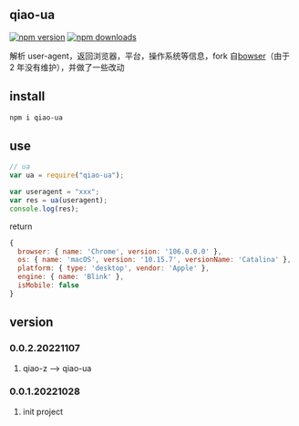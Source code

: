 ## qiao-ua

[![npm version](https://img.shields.io/npm/v/qiao-ua.svg?style=flat-square)](https://www.npmjs.org/package/qiao-ua)
[![npm downloads](https://img.shields.io/npm/dm/qiao-ua.svg?style=flat-square)](https://npm-stat.com/charts.html?package=qiao-ua)

解析 user-agent，返回浏览器，平台，操作系统等信息，fork 自[bowser](https://www.npmjs.com/package/bowser)（由于 2 年没有维护），并做了一些改动

## install

```bash
npm i qiao-ua
```

## use

```javascript
// ua
var ua = require("qiao-ua");

var useragent = "xxx";
var res = ua(useragent);
console.log(res);
```

return

```javascript
{
  browser: { name: 'Chrome', version: '106.0.0.0' },
  os: { name: 'macOS', version: '10.15.7', versionName: 'Catalina' },
  platform: { type: 'desktop', vendor: 'Apple' },
  engine: { name: 'Blink' },
  isMobile: false
}
```

## version

### 0.0.2.20221107

1. qiao-z --> qiao-ua

### 0.0.1.20221028

1. init project

